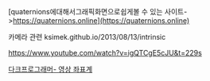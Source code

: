 
[quaternions에대해서그래픽화면으로쉽게볼 수 있는 사이트->https://quaternions.online](https://quaternions.online)

카메라 관련
ksimek.github.io/2013/08/13/intrinsic


https://www.youtube.com/watch?v=igQTCgE5cJU&t=229s   

[다크프로그래머- 영상 좌표계](https://darkpgmr.tistory.com/77?category=460965)
